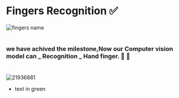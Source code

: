 # Fingers Recognition ✅

![fingers name](https://user-images.githubusercontent.com/75518471/149620257-1c4033e1-eccc-494a-b707-7ff377e2d508.jpg)

#

###  we have achived the milestone,Now our Computer vision model can _ Recognition _ Hand finger. 💎 🏁
#

![21936881](https://user-images.githubusercontent.com/75518471/149620356-bc868bee-cbb5-4bfe-b1d8-e41d9cdf330a.jpg)


+ text in green

